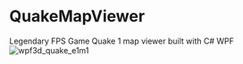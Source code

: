 # QuakeMapViewer
Legendary FPS Game Quake 1 map viewer built with C# WPF
![wpf3d_quake_e1m1](https://user-images.githubusercontent.com/37799084/44949129-4a39cf80-ae66-11e8-80ea-0f453fe51fe0.png)
